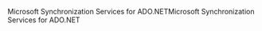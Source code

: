 <span data-ttu-id="b2a3d-101">Microsoft Synchronization Services for ADO.NET</span><span class="sxs-lookup"><span data-stu-id="b2a3d-101">Microsoft Synchronization Services for ADO.NET</span></span>